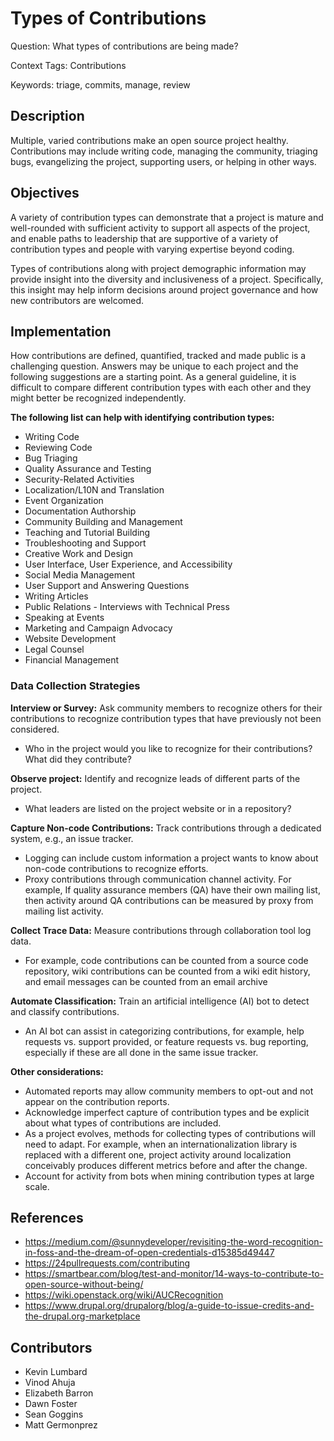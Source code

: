 # Types of Contributions
Question: What types of contributions are being made?  

Context Tags: Contributions

Keywords: triage, commits, manage, review

## Description

Multiple, varied contributions make an open source project healthy. Contributions may include writing code, managing the community, triaging bugs, evangelizing the project, supporting users, or helping in other ways.

## Objectives

A variety of contribution types can demonstrate that a project is mature and well-rounded with sufficient activity to support all aspects of the project, and enable paths to leadership that are supportive of a variety of contribution types and people with varying expertise beyond coding.

Types of contributions along with project demographic information may provide insight into the diversity and inclusiveness of a project. Specifically, this insight may help inform decisions around project governance and how new contributors are welcomed. 

## Implementation
How contributions are defined, quantified, tracked and made public is a challenging question. Answers may be unique to each project and the following suggestions are a starting point. As a general guideline, it is difficult to compare different contribution types with each other and they might better be recognized independently.

**The following list can help with identifying contribution types:**
* Writing Code
* Reviewing Code
* Bug Triaging
* Quality Assurance and Testing
* Security-Related Activities
* Localization/L10N and Translation
* Event Organization
* Documentation Authorship
* Community Building and Management
* Teaching and Tutorial Building
* Troubleshooting and Support
* Creative Work and Design
* User Interface, User Experience, and Accessibility
* Social Media Management
* User Support and Answering Questions
* Writing Articles
* Public Relations - Interviews with Technical Press
* Speaking at Events
* Marketing and Campaign Advocacy
* Website Development
* Legal Counsel
* Financial Management

### Data Collection Strategies

**Interview or Survey:** Ask community members to recognize others for their contributions to recognize contribution types that have previously not been considered. 
* Who in the project would you like to recognize for their contributions? What did they contribute?  

**Observe project:** Identify and recognize leads of different parts of the project.
* What leaders are listed on the project website or in a repository?

**Capture Non-code Contributions:** Track contributions through a dedicated system, e.g., an issue tracker.
* Logging can include custom information a project wants to know about non-code contributions to recognize efforts.
* Proxy contributions through communication channel activity. For example, If quality assurance members (QA) have their own mailing list, then activity around QA contributions can be measured by proxy from mailing list activity. 

**Collect Trace Data:** Measure contributions through collaboration tool log data.  
* For example, code contributions can be counted from a source code repository, wiki contributions can be counted from a wiki edit history, and email messages can be counted from an email archive

**Automate Classification:** Train an artificial intelligence (AI) bot to detect and classify contributions.
* An AI bot can assist in categorizing contributions, for example, help requests vs. support provided, or feature requests vs. bug reporting, especially if these are all done in the same issue tracker.

**Other considerations:**
* Automated reports may allow community members to opt-out and not appear on the contribution reports.
* Acknowledge imperfect capture of contribution types and be explicit about what types of contributions are included.
* As a project evolves, methods for collecting types of contributions will need to adapt. For example, when an internationalization library is replaced with a different one, project activity around localization conceivably produces different metrics before and after the change.
* Account for activity from bots when mining contribution types at large scale.

## References
* https://medium.com/@sunnydeveloper/revisiting-the-word-recognition-in-foss-and-the-dream-of-open-credentials-d15385d49447
* https://24pullrequests.com/contributing
* https://smartbear.com/blog/test-and-monitor/14-ways-to-contribute-to-open-source-without-being/
* https://wiki.openstack.org/wiki/AUCRecognition
* https://www.drupal.org/drupalorg/blog/a-guide-to-issue-credits-and-the-drupal.org-marketplace

## Contributors  
- Kevin Lumbard  
- Vinod Ahuja  
- Elizabeth Barron  
- Dawn Foster  
- Sean Goggins  
- Matt Germonprez  

